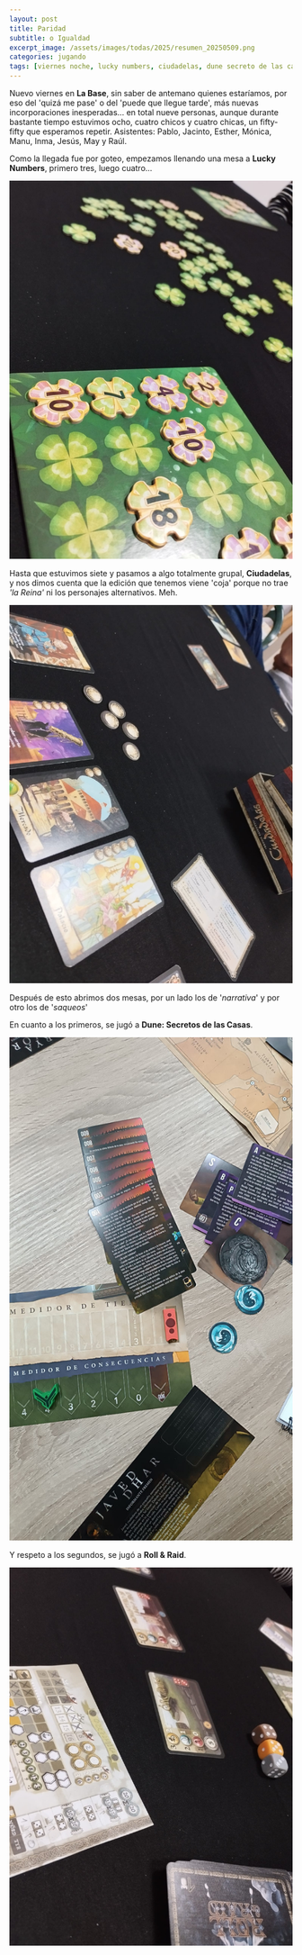 ```yaml
---
layout: post
title: Paridad
subtitle: o Igualdad
excerpt_image: /assets/images/todas/2025/resumen_20250509.png
categories: jugando
tags: [viernes noche, lucky numbers, ciudadelas, dune secreto de las casas, roll and raid]
---
```


Nuevo viernes en <b>La Base</b>, sin saber de antemano quienes estaríamos, por eso del 'quizá me pase' o del 'puede que llegue tarde', más nuevas incorporaciones inesperadas... en total nueve personas, aunque durante bastante tiempo estuvimos ocho, cuatro chicos y cuatro chicas, un fifty-fifty que esperamos repetir. Asistentes: Pablo, Jacinto, Esther, Mónica, Manu, Inma, Jesús, May y Raúl.

Como la llegada fue por goteo, empezamos llenando una mesa a <b>Lucky Numbers</b>, primero tres, luego cuatro...

![banner](/assets/images/todas/2025/partida_luckynumbers.jpg)

Hasta que estuvimos siete y pasamos a algo totalmente grupal, <b>Ciudadelas</b>, y nos dimos cuenta que la edición que tenemos viene 'coja' porque no trae <i>'la Reina'</i> ni los personajes alternativos. Meh.

![banner](/assets/images/todas/2025/partida_ciudadelas.jpg)

Después de esto abrimos dos mesas, por un lado los de '<i>narrativa</i>' y por otro los de '<i>saqueos</i>'

En cuanto a los primeros, se jugó a <b>Dune: Secretos de las Casas</b>.

![banner](/assets/images/todas/2025/partida_dune_secretodelascasas.jpg)

Y respeto a los segundos, se jugó a <b>Roll & Raid</b>.

![banner](/assets/images/todas/2025/partida_raidandroll.jpg)
